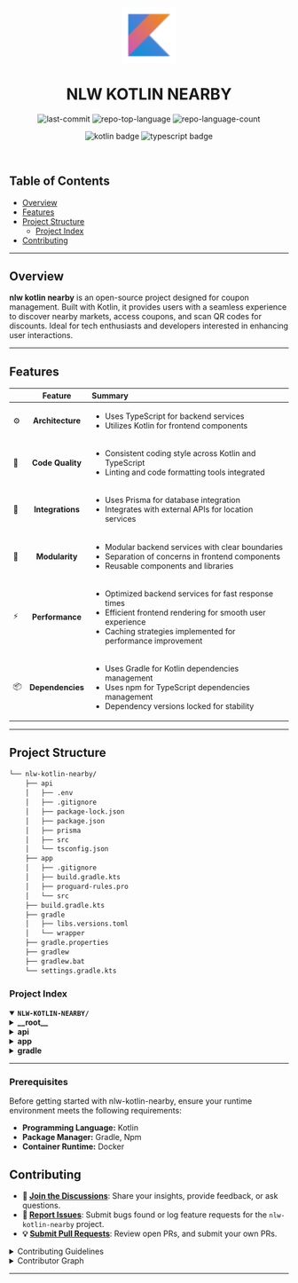 <p align="center">
    <img src="https://raw.githubusercontent.com/PKief/vscode-material-icon-theme/ec559a9f6bfd399b82bb44393651661b08aaf7ba/icons/kotlin.svg" align="center" width="20%">
</p>
<p align="center"><h1 align="center">NLW KOTLIN NEARBY</h1></p>
<p align="center">
	<img src="https://img.shields.io/github/last-commit/maycon8609/nlw-kotlin-nearby?style=default&logo=git&logoColor=white&color=0080ff" alt="last-commit">
	<img src="https://img.shields.io/github/languages/top/maycon8609/nlw-kotlin-nearby?style=default&color=0080ff" alt="repo-top-language">
	<img src="https://img.shields.io/github/languages/count/maycon8609/nlw-kotlin-nearby?style=default&color=0080ff" alt="repo-language-count">
</p>

<p align="center">
	<img src="https://img.shields.io/badge/kotlin-030712?style=for-the-badge&logo=kotlin" alt="kotlin badge">
	<img src="https://img.shields.io/badge/typescript-030712?style=for-the-badge&logo=typescript" alt="typescript badge">
</p>

<p align="center">
	<!-- default option, no dependency badges. -->
</p>
<br>

## Table of Contents

- [ Overview](#overview)
- [ Features](#features)
- [ Project Structure](#project-structure)
  - [ Project Index](#project-index)
- [ Contributing](#contributing)

---

## Overview

**nlw kotlin nearby** is an open-source project designed for coupon management. Built with Kotlin, it provides users with a seamless experience to discover nearby markets, access coupons, and scan QR codes for discounts. Ideal for tech enthusiasts and developers interested in enhancing user interactions.

---

## Features

|     |     Feature      | Summary                                                                                                                                                                                                 |
| :-- | :--------------: | :------------------------------------------------------------------------------------------------------------------------------------------------------------------------------------------------------ |
| ⚙️  | **Architecture** | <ul><li>Uses TypeScript for backend services</li><li>Utilizes Kotlin for frontend components</li></ul>                                                                                                  |
| 🔩  | **Code Quality** | <ul><li>Consistent coding style across Kotlin and TypeScript</li><li>Linting and code formatting tools integrated</li></ul>                                                                             |
| 🔌  | **Integrations** | <ul><li>Uses Prisma for database integration</li><li>Integrates with external APIs for location services</li></ul>                                                                                      |
| 🧩  |  **Modularity**  | <ul><li>Modular backend services with clear boundaries</li><li>Separation of concerns in frontend components</li><li>Reusable components and libraries</li></ul>                                        |
| ⚡️ | **Performance**  | <ul><li>Optimized backend services for fast response times</li><li>Efficient frontend rendering for smooth user experience</li><li>Caching strategies implemented for performance improvement</li></ul> |
| 📦  | **Dependencies** | <ul><li>Uses Gradle for Kotlin dependencies management</li><li>Uses npm for TypeScript dependencies management</li><li>Dependency versions locked for stability</li></ul>                               |

---

## Project Structure

```sh
└── nlw-kotlin-nearby/
    ├── api
    │   ├── .env
    │   ├── .gitignore
    │   ├── package-lock.json
    │   ├── package.json
    │   ├── prisma
    │   ├── src
    │   └── tsconfig.json
    ├── app
    │   ├── .gitignore
    │   ├── build.gradle.kts
    │   ├── proguard-rules.pro
    │   └── src
    ├── build.gradle.kts
    ├── gradle
    │   ├── libs.versions.toml
    │   └── wrapper
    ├── gradle.properties
    ├── gradlew
    ├── gradlew.bat
    └── settings.gradle.kts
```

### Project Index

<details open>
	<summary><b><code>NLW-KOTLIN-NEARBY/</code></b></summary>
	<details> <!-- __root__ Submodule -->
		<summary><b>__root__</b></summary>
		<blockquote>
			<table>
			<tr>
				<td><b><a href='https://github.com/maycon8609/nlw-kotlin-nearby/blob/master/gradlew.bat'>gradlew.bat</a></b></td>
				<td>- Facilitates Gradle execution by setting up JVM options and locating the Java executable<br>- Resolves the Gradle wrapper's classpath and initiates Gradle execution with specified options<br>- Handles JAVA_HOME validation and provides error messages for invalid configurations<br>- Maintains script integrity and ensures proper execution flow for Windows environments.</td>
			</tr>
			<tr>
				<td><b><a href='https://github.com/maycon8609/nlw-kotlin-nearby/blob/master/settings.gradle.kts'>settings.gradle.kts</a></b></td>
				<td>- Manages plugin and dependency repositories for the project, ensuring access to essential libraries and tools<br>- Facilitates efficient resolution of dependencies and plugin management, enhancing the project's build process.</td>
			</tr>
			<tr>
				<td><b><a href='https://github.com/maycon8609/nlw-kotlin-nearby/blob/master/build.gradle.kts'>build.gradle.kts</a></b></td>
				<td>Manages common configuration options for all sub-projects/modules in the codebase, controlling the application, Kotlin, and Compose compiler plugins.</td>
			</tr>
			</table>
		</blockquote>
	</details>
	<details> <!-- api Submodule -->
		<summary><b>api</b></summary>
		<blockquote>
			<table>
			<tr>
				<td><b><a href='https://github.com/maycon8609/nlw-kotlin-nearby/blob/master/api/tsconfig.json'>tsconfig.json</a></b></td>
				<td>- Configures TypeScript compiler options for the API module to ensure strict type checking and compatibility with ES2022 and ES2023 standards<br>- Maps custom paths for module resolution and enforces consistent file naming conventions.</td>
			</tr>
			<tr>
				<td><b><a href='https://github.com/maycon8609/nlw-kotlin-nearby/blob/master/api/package.json'>package.json</a></b></td>
				<td>Define the API configuration for the Nearby App, specifying dependencies, scripts, and version details.</td>
			</tr>
			<tr>
				<td><b><a href='https://github.com/maycon8609/nlw-kotlin-nearby/blob/master/api/package-lock.json'>package-lock.json</a></b></td>
				<td>- The `api/package-lock.json` file in the project structure manages dependencies for the API module<br>- It ensures that the necessary packages like "@prisma/client", "express", and "zod" are locked to specific versions for consistent and reliable functionality<br>- This file plays a crucial role in maintaining the stability and integrity of the API module within the codebase architecture.</td>
			</tr>
			<tr>
				<td><b><a href='https://github.com/maycon8609/nlw-kotlin-nearby/blob/master/api/.env'>.env</a></b></td>
				<td>Enables configuration of the database URL for the API within the project structure.</td>
			</tr>
			</table>
			<details>
				<summary><b>src</b></summary>
				<blockquote>
					<table>
					<tr>
						<td><b><a href='https://github.com/maycon8609/nlw-kotlin-nearby/blob/master/api/src/server.ts'>server.ts</a></b></td>
						<td>- The code in `api/src/server.ts` sets up an Express server to handle incoming requests, define routes, and manage errors<br>- It listens on a specified port and logs a message upon successful startup<br>- This file plays a crucial role in initializing the server and routing requests within the project architecture.</td>
					</tr>
					</table>
					<details>
						<summary><b>middlewares</b></summary>
						<blockquote>
							<table>
							<tr>
								<td><b><a href='https://github.com/maycon8609/nlw-kotlin-nearby/blob/master/api/src/middlewares/error-handling.ts'>error-handling.ts</a></b></td>
								<td>- Handles errors in the API by returning appropriate responses based on the type of error encountered<br>- It distinguishes between application errors and validation errors, providing specific messages and status codes accordingly<br>- This middleware ensures consistent error handling throughout the project, enhancing the overall reliability and user experience.</td>
							</tr>
							</table>
						</blockquote>
					</details>
					<details>
						<summary><b>utils</b></summary>
						<blockquote>
							<table>
							<tr>
								<td><b><a href='https://github.com/maycon8609/nlw-kotlin-nearby/blob/master/api/src/utils/AppError.ts'>AppError.ts</a></b></td>
								<td>Defines a reusable class for handling custom error messages and status codes within the API.</td>
							</tr>
							</table>
						</blockquote>
					</details>
					<details>
						<summary><b>controllers</b></summary>
						<blockquote>
							<table>
							<tr>
								<td><b><a href='https://github.com/maycon8609/nlw-kotlin-nearby/blob/master/api/src/controllers/markets-controller.ts'>markets-controller.ts</a></b></td>
								<td>- The MarketsController in the api/src/controllers/markets-controller.ts file handles requests related to market data<br>- It retrieves markets based on category or specific IDs and returns the results in a structured format<br>- This controller plays a crucial role in managing market-related operations within the project's architecture.</td>
							</tr>
							<tr>
								<td><b><a href='https://github.com/maycon8609/nlw-kotlin-nearby/blob/master/api/src/controllers/categories-controller.ts'>categories-controller.ts</a></b></td>
								<td>- The CategoriesController in the api/src/controllers/categories-controller.ts file retrieves and returns a list of categories in ascending order from the database<br>- This controller plays a crucial role in handling requests related to categories within the project's architecture.</td>
							</tr>
							<tr>
								<td><b><a href='https://github.com/maycon8609/nlw-kotlin-nearby/blob/master/api/src/controllers/coupons-controller.ts'>coupons-controller.ts</a></b></td>
								<td>- The CouponsController in the api/src/controllers/coupons-controller.ts file handles coupon updates for a specific market in the project<br>- It validates parameters, decrements available coupons, generates a unique coupon code, and returns it in the response<br>- This controller ensures proper management of coupons for the market entities in the system.</td>
							</tr>
							</table>
						</blockquote>
					</details>
					<details>
						<summary><b>routes</b></summary>
						<blockquote>
							<table>
							<tr>
								<td><b><a href='https://github.com/maycon8609/nlw-kotlin-nearby/blob/master/api/src/routes/categories-route.ts'>categories-route.ts</a></b></td>
								<td>Defines routes for categories using Express Router and connects them to the Categories Controller for handling category-related requests in the API.</td>
							</tr>
							<tr>
								<td><b><a href='https://github.com/maycon8609/nlw-kotlin-nearby/blob/master/api/src/routes/coupons-route.ts'>coupons-route.ts</a></b></td>
								<td>- Defines API routes for updating coupons in the system, utilizing the CouponsController to handle requests<br>- The file plays a crucial role in structuring the project's backend architecture by facilitating communication between the client and server for coupon-related operations.</td>
							</tr>
							<tr>
								<td><b><a href='https://github.com/maycon8609/nlw-kotlin-nearby/blob/master/api/src/routes/index.ts'>index.ts</a></b></td>
								<td>- Defines routes for categories, markets, and coupons using Express Router in the API<br>- Organizes and delegates requests to corresponding route handlers<br>- Facilitates structured navigation and separation of concerns within the codebase architecture.</td>
							</tr>
							<tr>
								<td><b><a href='https://github.com/maycon8609/nlw-kotlin-nearby/blob/master/api/src/routes/markets-route.ts'>markets-route.ts</a></b></td>
								<td>- Defines routes for market data retrieval based on category and ID, utilizing the MarketsController to handle requests<br>- This file plays a crucial role in structuring the API endpoints for accessing market information within the project architecture.</td>
							</tr>
							</table>
						</blockquote>
					</details>
					<details>
						<summary><b>database</b></summary>
						<blockquote>
							<table>
							<tr>
								<td><b><a href='https://github.com/maycon8609/nlw-kotlin-nearby/blob/master/api/src/database/prisma.ts'>prisma.ts</a></b></td>
								<td>Enables database connectivity and query logging using PrismaClient in the project's API module.</td>
							</tr>
							</table>
						</blockquote>
					</details>
				</blockquote>
			</details>
			<details>
				<summary><b>prisma</b></summary>
				<blockquote>
					<table>
					<tr>
						<td><b><a href='https://github.com/maycon8609/nlw-kotlin-nearby/blob/master/api/prisma/seed.ts'>seed.ts</a></b></td>
						<td>- The `seed.ts` file in the `api/prisma` directory is responsible for seeding initial data into the database tables for categories and markets<br>- It populates the database with predefined categories like "Alimentação," "Compras," "Hospedagem," "Cinema," and "Padaria." This seeding process ensures that the application starts with essential data for these entities, setting up a foundation for further operations within the codebase architecture.</td>
					</tr>
					<tr>
						<td><b><a href='https://github.com/maycon8609/nlw-kotlin-nearby/blob/master/api/prisma/schema.prisma'>schema.prisma</a></b></td>
						<td>- Defines data models and relationships for categories, markets, and rules in the Prisma schema<br>- Establishes how categories, markets, and rules are structured and connected, facilitating efficient data management and retrieval.</td>
					</tr>
					</table>
					<details>
						<summary><b>migrations</b></summary>
						<blockquote>
							<table>
							<tr>
								<td><b><a href='https://github.com/maycon8609/nlw-kotlin-nearby/blob/master/api/prisma/migrations/migration_lock.toml'>migration_lock.toml</a></b></td>
								<td>Ensure version control system tracks the SQLite provider for Prisma migrations in the specified file path.</td>
							</tr>
							</table>
							<details>
								<summary><b>20241112181659_create_tables</b></summary>
								<blockquote>
									<table>
									<tr>
										<td><b><a href='https://github.com/maycon8609/nlw-kotlin-nearby/blob/master/api/prisma/migrations/20241112181659_create_tables/migration.sql'>migration.sql</a></b></td>
										<td>- Defines database schema for categories, rules, and markets with necessary constraints<br>- Establishes relationships between markets and categories, and rules and markets<br>- Crucial for maintaining data integrity and organizing information in the database.</td>
									</tr>
									</table>
								</blockquote>
							</details>
						</blockquote>
					</details>
				</blockquote>
			</details>
		</blockquote>
	</details>
	<details> <!-- app Submodule -->
		<summary><b>app</b></summary>
		<blockquote>
			<table>
			<tr>
				<td><b><a href='https://github.com/maycon8609/nlw-kotlin-nearby/blob/master/app/build.gradle.kts'>build.gradle.kts</a></b></td>
				<td>- Configure Android application settings, dependencies, and build features<br>- Set up namespaces, SDK versions, and ProGuard rules<br>- Include libraries for maps, Coil, navigation, serialization, ZXing, and more<br>- Enable Compose features and exclude specific resources during packaging<br>- Implement testing dependencies for JUnit and Espresso.</td>
			</tr>
			<tr>
				<td><b><a href='https://github.com/maycon8609/nlw-kotlin-nearby/blob/master/app/proguard-rules.pro'>proguard-rules.pro</a></b></td>
				<td>- Defines project-specific ProGuard rules to optimize and secure the Android app during the build process<br>- Controls configuration files applied in the build.gradle<br>- Enables preserving line number information for debugging stack traces and hiding original source file names<br>- Essential for enhancing app performance and protecting code integrity.</td>
			</tr>
			</table>
			<details>
				<summary><b>src</b></summary>
				<blockquote>
					<details>
						<summary><b>main</b></summary>
						<blockquote>
							<details>
								<summary><b>java</b></summary>
								<blockquote>
									<details>
										<summary><b>com</b></summary>
										<blockquote>
											<details>
												<summary><b>rocketseat</b></summary>
												<blockquote>
													<details>
														<summary><b>nlw</b></summary>
														<blockquote>
															<details>
																<summary><b>nearby</b></summary>
																<blockquote>
																	<table>
																	<tr>
																		<td><b><a href='https://github.com/maycon8609/nlw-kotlin-nearby/blob/master/app/src/main/java/com/rocketseat/nlw/nearby/MainActivity.kt'>MainActivity.kt</a></b></td>
																		<td>- The MainActivity orchestrates navigation and screen transitions within the app, connecting various UI screens like Splash, Welcome, Home, Market Details, and QR Code Scanner<br>- It leverages Jetpack Compose and ViewModel to manage UI state and events, providing a seamless user experience flow through the different sections of the application.</td>
																	</tr>
																	</table>
																	<details>
																		<summary><b>ui</b></summary>
																		<blockquote>
																			<details>
																				<summary><b>route</b></summary>
																				<blockquote>
																					<table>
																					<tr>
																						<td><b><a href='https://github.com/maycon8609/nlw-kotlin-nearby/blob/master/app/src/main/java/com/rocketseat/nlw/nearby/ui/route/UIRoutes.kt'>UIRoutes.kt</a></b></td>
																						<td>- Define UI routes for different screens in the app using Kotlin serialization for seamless data handling<br>- The file declares objects representing screens like Splash, Welcome, Home, and QRCodeScanner, enhancing navigation and data transfer within the app architecture.</td>
																					</tr>
																					</table>
																				</blockquote>
																			</details>
																			<details>
																				<summary><b>screen</b></summary>
																				<blockquote>
																					<details>
																						<summary><b>home</b></summary>
																						<blockquote>
																							<table>
																							<tr>
																								<td><b><a href='https://github.com/maycon8609/nlw-kotlin-nearby/blob/master/app/src/main/java/com/rocketseat/nlw/nearby/ui/screen/home/HomeScreen.kt'>HomeScreen.kt</a></b></td>
																								<td>- Defines the HomeScreen function responsible for rendering the main UI layout<br>- It integrates components like NearbyMarketCardList and NearbyGoogleMap to display markets and categories<br>- Utilizes BottomSheetScaffold for a cohesive user experience, with dynamic content based on user interactions.</td>
																							</tr>
																							<tr>
																								<td><b><a href='https://github.com/maycon8609/nlw-kotlin-nearby/blob/master/app/src/main/java/com/rocketseat/nlw/nearby/ui/screen/home/HomeUiState.kt'>HomeUiState.kt</a></b></td>
																								<td>Defines the UI state for the home screen, encapsulating categories, markets, and market locations.</td>
																							</tr>
																							<tr>
																								<td><b><a href='https://github.com/maycon8609/nlw-kotlin-nearby/blob/master/app/src/main/java/com/rocketseat/nlw/nearby/ui/screen/home/HomeViewModel.kt'>HomeViewModel.kt</a></b></td>
																								<td>Manages UI state and data fetching for categories and markets in the Home screen using coroutines and LiveData.</td>
																							</tr>
																							<tr>
																								<td><b><a href='https://github.com/maycon8609/nlw-kotlin-nearby/blob/master/app/src/main/java/com/rocketseat/nlw/nearby/ui/screen/home/HomeUiEvent.kt'>HomeUiEvent.kt</a></b></td>
																								<td>Define UI events for the Home screen to handle category and market fetching.</td>
																							</tr>
																							</table>
																						</blockquote>
																					</details>
																					<details>
																						<summary><b>qrcode_scanner</b></summary>
																						<blockquote>
																							<table>
																							<tr>
																								<td><b><a href='https://github.com/maycon8609/nlw-kotlin-nearby/blob/master/app/src/main/java/com/rocketseat/nlw/nearby/ui/screen/qrcode_scanner/QRCodeScannerScreen.kt'>QRCodeScannerScreen.kt</a></b></td>
																								<td>- Enables QR code scanning functionality for the app's coupon feature, handling camera permissions and launching the barcode scanner<br>- The screen prompts users to scan a QR code, processing the result for further actions.</td>
																							</tr>
																							</table>
																						</blockquote>
																					</details>
																					<details>
																						<summary><b>welcome</b></summary>
																						<blockquote>
																							<table>
																							<tr>
																								<td><b><a href='https://github.com/maycon8609/nlw-kotlin-nearby/blob/master/app/src/main/java/com/rocketseat/nlw/nearby/ui/screen/welcome/WelcomeScreen.kt'>WelcomeScreen.kt</a></b></td>
																								<td>- Defines the WelcomeScreen UI component responsible for displaying a welcome screen with header, content, and a button to navigate to the home screen<br>- The component is composed using Jetpack Compose, providing a visually appealing and interactive user experience.</td>
																							</tr>
																							</table>
																						</blockquote>
																					</details>
																					<details>
																						<summary><b>market_details</b></summary>
																						<blockquote>
																							<table>
																							<tr>
																								<td><b><a href='https://github.com/maycon8609/nlw-kotlin-nearby/blob/master/app/src/main/java/com/rocketseat/nlw/nearby/ui/screen/market_details/MarketDetailsUiEvent.kt'>MarketDetailsUiEvent.kt</a></b></td>
																								<td>- Defines UI events for market details screen, including fetching rules and coupons, and resetting coupons<br>- This file encapsulates user interactions specific to market details, enhancing modularity and clarity in the codebase architecture.</td>
																							</tr>
																							<tr>
																								<td><b><a href='https://github.com/maycon8609/nlw-kotlin-nearby/blob/master/app/src/main/java/com/rocketseat/nlw/nearby/ui/screen/market_details/MarketDetailsUiState.kt'>MarketDetailsUiState.kt</a></b></td>
																								<td>Define the UI state for market details, including rules and coupons.</td>
																							</tr>
																							<tr>
																								<td><b><a href='https://github.com/maycon8609/nlw-kotlin-nearby/blob/master/app/src/main/java/com/rocketseat/nlw/nearby/ui/screen/market_details/MarketDetailsScreen.kt'>MarketDetailsScreen.kt</a></b></td>
																								<td>- The MarketDetailsScreen code file in the project's architecture displays detailed information about a market, including its image, name, description, rules, and coupons<br>- It also allows users to navigate to a QR code scanner<br>- This screen provides a visually appealing and informative layout for users to interact with market details seamlessly.</td>
																							</tr>
																							<tr>
																								<td><b><a href='https://github.com/maycon8609/nlw-kotlin-nearby/blob/master/app/src/main/java/com/rocketseat/nlw/nearby/ui/screen/market_details/MarketDetailsViewModel.kt'>MarketDetailsViewModel.kt</a></b></td>
																								<td>- Manages market details UI state by fetching coupons and rules from a remote data source<br>- Updates UI state based on successful or failed fetch operations<br>- Provides functionality to reset the coupon state<br>- Facilitates seamless interaction between UI events and data retrieval processes.</td>
																							</tr>
																							</table>
																						</blockquote>
																					</details>
																					<details>
																						<summary><b>splash</b></summary>
																						<blockquote>
																							<table>
																							<tr>
																								<td><b><a href='https://github.com/maycon8609/nlw-kotlin-nearby/blob/master/app/src/main/java/com/rocketseat/nlw/nearby/ui/screen/splash/SplashScreen.kt'>SplashScreen.kt</a></b></td>
																								<td>- Define the splash screen UI for the app, displaying a logo and background image<br>- Delays navigation to the welcome screen for 3 seconds upon launch.</td>
																							</tr>
																							</table>
																						</blockquote>
																					</details>
																				</blockquote>
																			</details>
																			<details>
																				<summary><b>util</b></summary>
																				<blockquote>
																					<table>
																					<tr>
																						<td><b><a href='https://github.com/maycon8609/nlw-kotlin-nearby/blob/master/app/src/main/java/com/rocketseat/nlw/nearby/ui/util/MapUtils.kt'>MapUtils.kt</a></b></td>
																						<td>Calculate the southwest and northeast points based on a list of coordinates for map rendering.</td>
																					</tr>
																					</table>
																				</blockquote>
																			</details>
																			<details>
																				<summary><b>theme</b></summary>
																				<blockquote>
																					<table>
																					<tr>
																						<td><b><a href='https://github.com/maycon8609/nlw-kotlin-nearby/blob/master/app/src/main/java/com/rocketseat/nlw/nearby/ui/theme/Type.kt'>Type.kt</a></b></td>
																						<td>- Define typography styles for the project using the Rubik font family, with varying weights and sizes<br>- The code in the provided file sets up text styles for different elements like headlines, titles, body text, and labels, ensuring a consistent visual design across the application.</td>
																					</tr>
																					<tr>
																						<td><b><a href='https://github.com/maycon8609/nlw-kotlin-nearby/blob/master/app/src/main/java/com/rocketseat/nlw/nearby/ui/theme/Theme.kt'>Theme.kt</a></b></td>
																						<td>- Define the color scheme and typography for the app's theme, allowing for easy customization of light and dark modes<br>- The `NearbyTheme` function sets the appropriate colors based on the selected theme, ensuring a consistent visual experience across the application.</td>
																					</tr>
																					<tr>
																						<td><b><a href='https://github.com/maycon8609/nlw-kotlin-nearby/blob/master/app/src/main/java/com/rocketseat/nlw/nearby/ui/theme/Color.kt'>Color.kt</a></b></td>
																						<td>- Define a color palette for the UI theme, including shades of green, red, and gray<br>- The file establishes specific color values to maintain consistency and visual appeal throughout the project's user interface.</td>
																					</tr>
																					</table>
																				</blockquote>
																			</details>
																			<details>
																				<summary><b>component</b></summary>
																				<blockquote>
																					<details>
																						<summary><b>button</b></summary>
																						<blockquote>
																							<table>
																							<tr>
																								<td><b><a href='https://github.com/maycon8609/nlw-kotlin-nearby/blob/master/app/src/main/java/com/rocketseat/nlw/nearby/ui/component/button/NearbyButton.kt'>NearbyButton.kt</a></b></td>
																								<td>- Defines a reusable Composable function for a custom button component in the UI, allowing customization of text, icon, and click behavior<br>- The button's appearance and behavior are configured based on input parameters, promoting consistency and flexibility across the app's user interface.</td>
																							</tr>
																							</table>
																						</blockquote>
																					</details>
																					<details>
																						<summary><b>home</b></summary>
																						<blockquote>
																							<table>
																							<tr>
																								<td><b><a href='https://github.com/maycon8609/nlw-kotlin-nearby/blob/master/app/src/main/java/com/rocketseat/nlw/nearby/ui/component/home/NearbyGoogleMap.kt'>NearbyGoogleMap.kt</a></b></td>
																								<td>- Generates a dynamic Google Map displaying user and market locations with custom markers<br>- Animates the camera to focus on all locations for an enhanced user experience.</td>
																							</tr>
																							</table>
																						</blockquote>
																					</details>
																					<details>
																						<summary><b>market</b></summary>
																						<blockquote>
																							<table>
																							<tr>
																								<td><b><a href='https://github.com/maycon8609/nlw-kotlin-nearby/blob/master/app/src/main/java/com/rocketseat/nlw/nearby/ui/component/market/NearbyMarketCardList.kt'>NearbyMarketCardList.kt</a></b></td>
																								<td>- Generates a Composable list of nearby markets for display in the UI, facilitating user exploration of local venues<br>- The list is populated with market data and supports interaction through market selection<br>- This component enhances the user experience by providing a visually appealing and interactive way to discover nearby locations.</td>
																							</tr>
																							<tr>
																								<td><b><a href='https://github.com/maycon8609/nlw-kotlin-nearby/blob/master/app/src/main/java/com/rocketseat/nlw/nearby/ui/component/market/NearbyMarketCard.kt'>NearbyMarketCard.kt</a></b></td>
																								<td>- Define a Composable function for displaying market details, including name, description, and available coupons<br>- Utilizes a Card layout with image, text, and icon components<br>- Enables interaction via onClick callback<br>- Designed to showcase market information in a visually appealing and structured manner.</td>
																							</tr>
																							</table>
																						</blockquote>
																					</details>
																					<details>
																						<summary><b>category</b></summary>
																						<blockquote>
																							<table>
																							<tr>
																								<td><b><a href='https://github.com/maycon8609/nlw-kotlin-nearby/blob/master/app/src/main/java/com/rocketseat/nlw/nearby/ui/component/category/CategoryFilterChipView.kt'>CategoryFilterChipView.kt</a></b></td>
																								<td>- Define category filter chip views with descriptions and icons for various categories in the app<br>- Includes a method to retrieve a category based on its description<br>- This file centralizes the configuration of category filter chip views, enhancing maintainability and consistency in the app's UI components.</td>
																							</tr>
																							<tr>
																								<td><b><a href='https://github.com/maycon8609/nlw-kotlin-nearby/blob/master/app/src/main/java/com/rocketseat/nlw/nearby/ui/component/category/NearbyCategoryFilterChipList.kt'>NearbyCategoryFilterChipList.kt</a></b></td>
																								<td>- Enables selection of category filters in a Compose UI list, triggering a callback when a category is chosen<br>- The list displays filter chips horizontally, allowing users to toggle between categories<br>- The selected category is highlighted, updating dynamically based on user interaction.</td>
																							</tr>
																							<tr>
																								<td><b><a href='https://github.com/maycon8609/nlw-kotlin-nearby/blob/master/app/src/main/java/com/rocketseat/nlw/nearby/ui/component/category/NearbyCategoryFilterChip.kt'>NearbyCategoryFilterChip.kt</a></b></td>
																								<td>- Defines a Composable function for a filter chip component that displays category information<br>- Handles category selection and styling based on user interaction.</td>
																							</tr>
																							</table>
																						</blockquote>
																					</details>
																					<details>
																						<summary><b>welcome</b></summary>
																						<blockquote>
																							<table>
																							<tr>
																								<td><b><a href='https://github.com/maycon8609/nlw-kotlin-nearby/blob/master/app/src/main/java/com/rocketseat/nlw/nearby/ui/component/welcome/WelcomeHowItWorksTip.kt'>WelcomeHowItWorksTip.kt</a></b></td>
																								<td>- Define a reusable Composable function for displaying a welcome tip with an icon, title, and subtitle in the UI component<br>- This function enhances the user onboarding experience by visually presenting key information.</td>
																							</tr>
																							<tr>
																								<td><b><a href='https://github.com/maycon8609/nlw-kotlin-nearby/blob/master/app/src/main/java/com/rocketseat/nlw/nearby/ui/component/welcome/WelcomeHeader.kt'>WelcomeHeader.kt</a></b></td>
																								<td>- Defines a Composable function for the WelcomeHeader component, displaying the Nearby App logo and welcoming message with promotional content<br>- The function organizes the layout using Jetpack Compose elements for a visually appealing user interface.</td>
																							</tr>
																							<tr>
																								<td><b><a href='https://github.com/maycon8609/nlw-kotlin-nearby/blob/master/app/src/main/java/com/rocketseat/nlw/nearby/ui/component/welcome/WelcomeContent.kt'>WelcomeContent.kt</a></b></td>
																								<td>- Defines a Composable function to render a welcome screen with information on how the app works<br>- Displays tips on finding nearby locations, using QR codes for discounts, and accessing benefits from various establishments<br>- Organized in a column layout with spaced elements for clear presentation.</td>
																							</tr>
																							</table>
																						</blockquote>
																					</details>
																					<details>
																						<summary><b>market_details</b></summary>
																						<blockquote>
																							<table>
																							<tr>
																								<td><b><a href='https://github.com/maycon8609/nlw-kotlin-nearby/blob/master/app/src/main/java/com/rocketseat/nlw/nearby/ui/component/market_details/NearbyMarketDetailsCoupons.kt'>NearbyMarketDetailsCoupons.kt</a></b></td>
																								<td>- Defines a Composable function for displaying coupons in the market details screen<br>- It arranges coupons in a visually appealing manner with icons and text<br>- The function takes a list of coupons and renders them with specific styling<br>- This component enhances the user experience by showcasing available discounts effectively.</td>
																							</tr>
																							<tr>
																								<td><b><a href='https://github.com/maycon8609/nlw-kotlin-nearby/blob/master/app/src/main/java/com/rocketseat/nlw/nearby/ui/component/market_details/NearbyMarketDetailsRules.kt'>NearbyMarketDetailsRules.kt</a></b></td>
																								<td>- Define and display market rules in a visually appealing format for a nearby market details screen<br>- The code file structures and presents rules with appropriate styling and spacing, enhancing user experience.</td>
																							</tr>
																							<tr>
																								<td><b><a href='https://github.com/maycon8609/nlw-kotlin-nearby/blob/master/app/src/main/java/com/rocketseat/nlw/nearby/ui/component/market_details/NearbyMarketDetailsInfos.kt'>NearbyMarketDetailsInfos.kt</a></b></td>
																								<td>- Define and structure UI components for displaying market details, including coupons, address, and phone number<br>- Utilizes Jetpack Compose for building the UI layout<br>- Composable function renders the information with specified styles and icons<br>- Preview function showcases the component with mock data.</td>
																							</tr>
																							</table>
																						</blockquote>
																					</details>
																				</blockquote>
																			</details>
																		</blockquote>
																	</details>
																	<details>
																		<summary><b>core</b></summary>
																		<blockquote>
																			<details>
																				<summary><b>network</b></summary>
																				<blockquote>
																					<table>
																					<tr>
																						<td><b><a href='https://github.com/maycon8609/nlw-kotlin-nearby/blob/master/app/src/main/java/com/rocketseat/nlw/nearby/core/network/KtorHttpClient.kt'>KtorHttpClient.kt</a></b></td>
																						<td>- Manages HTTP client configuration for Android using Ktor, including timeout settings, content negotiation, and logging<br>- Facilitates network communication with defined JSON serialization settings and logging levels.</td>
																					</tr>
																					<tr>
																						<td><b><a href='https://github.com/maycon8609/nlw-kotlin-nearby/blob/master/app/src/main/java/com/rocketseat/nlw/nearby/core/network/NearbyRemoteDataSource.kt'>NearbyRemoteDataSource.kt</a></b></td>
																						<td>- Handles network requests to fetch categories, markets, market details, and generate coupons based on QR code scans<br>- Utilizes Ktor HTTP client to interact with the backend API endpoints<br>- The code in this file serves as the data source for retrieving and processing information related to nearby markets and coupons.</td>
																					</tr>
																					</table>
																				</blockquote>
																			</details>
																		</blockquote>
																	</details>
																</blockquote>
															</details>
														</blockquote>
													</details>
												</blockquote>
											</details>
										</blockquote>
									</details>
								</blockquote>
							</details>
						</blockquote>
					</details>
					<details>
						<summary><b>test</b></summary>
						<blockquote>
							<details>
								<summary><b>java</b></summary>
								<blockquote>
									<details>
										<summary><b>com</b></summary>
										<blockquote>
											<details>
												<summary><b>rocketseat</b></summary>
												<blockquote>
													<details>
														<summary><b>nlw</b></summary>
														<blockquote>
															<details>
																<summary><b>nearby</b></summary>
																<blockquote>
																	<table>
																	<tr>
																		<td><b><a href='https://github.com/maycon8609/nlw-kotlin-nearby/blob/master/app/src/test/java/com/rocketseat/nlw/nearby/ExampleUnitTest.kt'>ExampleUnitTest.kt</a></b></td>
																		<td>Verifies correctness of addition operation in a local unit test for the Rocketseat NLW Nearby project.</td>
																	</tr>
																	</table>
																</blockquote>
															</details>
														</blockquote>
													</details>
												</blockquote>
											</details>
											<details>
												<summary><b>example</b></summary>
												<blockquote>
													<details>
														<summary><b>nearby</b></summary>
														<blockquote>
															<table>
															<tr>
																<td><b><a href='https://github.com/maycon8609/nlw-kotlin-nearby/blob/master/app/src/test/java/com/example/nearby/ExampleUnitTest.kt'>ExampleUnitTest.kt</a></b></td>
																<td>Verifies correctness of addition operation in the nearby project's unit test.</td>
															</tr>
															</table>
														</blockquote>
													</details>
												</blockquote>
											</details>
										</blockquote>
									</details>
								</blockquote>
							</details>
						</blockquote>
					</details>
					<details>
						<summary><b>androidTest</b></summary>
						<blockquote>
							<details>
								<summary><b>java</b></summary>
								<blockquote>
									<details>
										<summary><b>com</b></summary>
										<blockquote>
											<details>
												<summary><b>rocketseat</b></summary>
												<blockquote>
													<details>
														<summary><b>nlw</b></summary>
														<blockquote>
															<details>
																<summary><b>nearby</b></summary>
																<blockquote>
																	<table>
																	<tr>
																		<td><b><a href='https://github.com/maycon8609/nlw-kotlin-nearby/blob/master/app/src/androidTest/java/com/rocketseat/nlw/nearby/ExampleInstrumentedTest.kt'>ExampleInstrumentedTest.kt</a></b></td>
																		<td>- Verifies the app context on an Android device by running an instrumented test<br>- This test ensures that the correct package name is associated with the app under test<br>- The code is located in the ExampleInstrumentedTest.kt file within the app/src/androidTest/java/com/rocketseat/nlw/nearby directory of the project structure.</td>
																	</tr>
																	</table>
																</blockquote>
															</details>
														</blockquote>
													</details>
												</blockquote>
											</details>
											<details>
												<summary><b>example</b></summary>
												<blockquote>
													<details>
														<summary><b>nearby</b></summary>
														<blockquote>
															<table>
															<tr>
																<td><b><a href='https://github.com/maycon8609/nlw-kotlin-nearby/blob/master/app/src/androidTest/java/com/example/nearby/ExampleInstrumentedTest.kt'>ExampleInstrumentedTest.kt</a></b></td>
																<td>- Verifies the app context on an Android device by running an instrumented test<br>- This test ensures that the correct package name is associated with the app under test<br>- The code is part of the Android test suite and contributes to the overall quality assurance of the project.</td>
															</tr>
															</table>
														</blockquote>
													</details>
												</blockquote>
											</details>
										</blockquote>
									</details>
								</blockquote>
							</details>
						</blockquote>
					</details>
				</blockquote>
			</details>
		</blockquote>
	</details>
	<details> <!-- gradle Submodule -->
		<summary><b>gradle</b></summary>
		<blockquote>
			<table>
			<tr>
				<td><b><a href='https://github.com/maycon8609/nlw-kotlin-nearby/blob/master/gradle/libs.versions.toml'>libs.versions.toml</a></b></td>
				<td>Manages library versions and dependencies for the project, ensuring compatibility and consistency across modules.</td>
			</tr>
			</table>
		</blockquote>
	</details>
</details>

---

### Prerequisites

Before getting started with nlw-kotlin-nearby, ensure your runtime environment meets the following requirements:

- **Programming Language:** Kotlin
- **Package Manager:** Gradle, Npm
- **Container Runtime:** Docker

## Contributing

- **💬 [Join the Discussions](https://github.com/maycon8609/nlw-kotlin-nearby/discussions)**: Share your insights, provide feedback, or ask questions.
- **🐛 [Report Issues](https://github.com/maycon8609/nlw-kotlin-nearby/issues)**: Submit bugs found or log feature requests for the `nlw-kotlin-nearby` project.
- **💡 [Submit Pull Requests](https://github.com/maycon8609/nlw-kotlin-nearby/blob/main/CONTRIBUTING.md)**: Review open PRs, and submit your own PRs.

<details closed>
<summary>Contributing Guidelines</summary>

1. **Fork the Repository**: Start by forking the project repository to your github account.
2. **Clone Locally**: Clone the forked repository to your local machine using a git client.
   ```sh
   git clone https://github.com/maycon8609/nlw-kotlin-nearby
   ```
3. **Create a New Branch**: Always work on a new branch, giving it a descriptive name.
   ```sh
   git checkout -b new-feature-x
   ```
4. **Make Your Changes**: Develop and test your changes locally.
5. **Commit Your Changes**: Commit with a clear message describing your updates.
   ```sh
   git commit -m 'Implemented new feature x.'
   ```
6. **Push to github**: Push the changes to your forked repository.
   ```sh
   git push origin new-feature-x
   ```
7. **Submit a Pull Request**: Create a PR against the original project repository. Clearly describe the changes and their motivations.
8. **Review**: Once your PR is reviewed and approved, it will be merged into the main branch. Congratulations on your contribution!
</details>

<details closed>
<summary>Contributor Graph</summary>
<br>
<p align="left">
   <a href="https://github.com{/maycon8609/nlw-kotlin-nearby/}graphs/contributors">
      <img src="https://contrib.rocks/image?repo=maycon8609/nlw-kotlin-nearby">
   </a>
</p>
</details>

---
